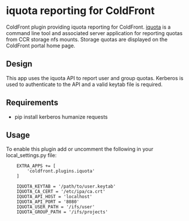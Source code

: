 # iquota reporting for ColdFront

ColdFront plugin providing iquota reporting for ColdFront.
[iquota](https://github.com/ubccr/iquota) is a command line tool and associated
server application for reporting quotas from CCR storage nfs mounts. Storage
quotas are displayed on the ColdFront portal home page.

## Design

This app uses the iquota API to report user and group quotas. Kerberos is used
to authenticate to the API and a valid keytab file is required.

## Requirements

- pip install kerberos humanize requests

## Usage

To enable this plugin add or uncomment the following in your local\_settings.py
file:

```
    EXTRA_APPS += [
        'coldfront.plugins.iquota'
    ]

    IQUOTA_KEYTAB = '/path/to/user.keytab'
    IQUOTA_CA_CERT = '/etc/ipa/ca.crt'
    IQUOTA_API_HOST = 'localhost'
    IQUOTA_API_PORT = '8080'
    IQUOTA_USER_PATH = '/ifs/user'
    IQUOTA_GROUP_PATH = '/ifs/projects'
```
